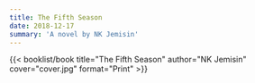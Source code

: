 ```yaml
---
title: The Fifth Season
date: 2018-12-17
summary: 'A novel by NK Jemisin'
---
```


{{< booklist/book
title="The Fifth Season"
author="NK Jemisin"
cover="cover.jpg"
format="Print" >}}
